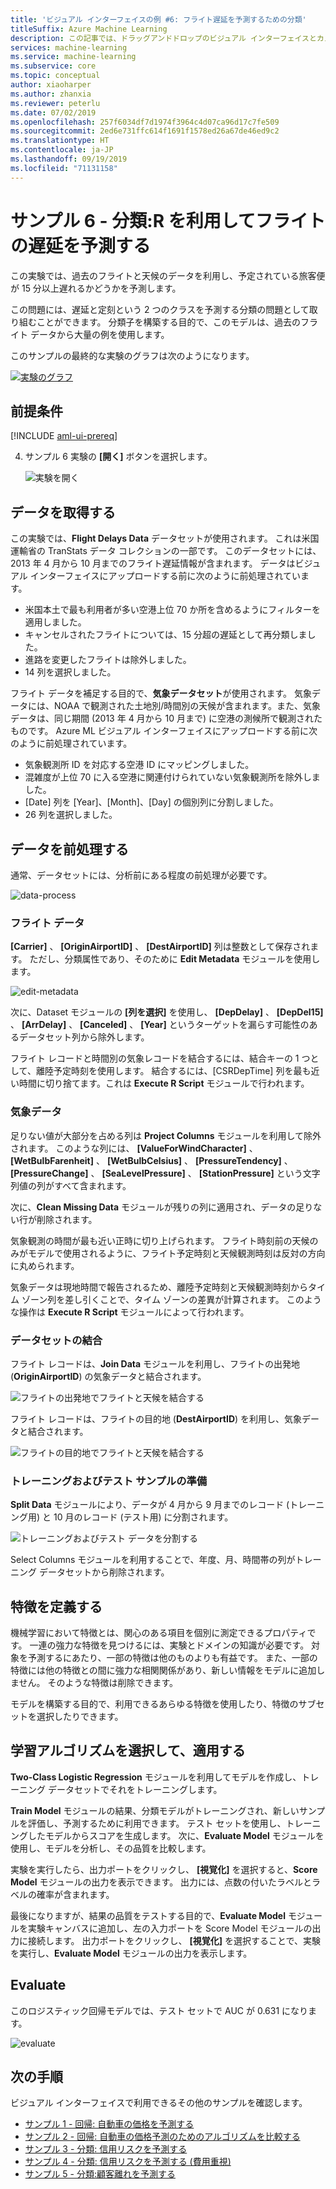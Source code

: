 ```yaml
---
title: 'ビジュアル インターフェイスの例 #6: フライト遅延を予測するための分類'
titleSuffix: Azure Machine Learning
description: この記事では、ドラッグアンドドロップのビジュアル インターフェイスとカスタム R コードを利用してフライトの遅延を予測する機会学習モデルを構築する方法を紹介します。
services: machine-learning
ms.service: machine-learning
ms.subservice: core
ms.topic: conceptual
author: xiaoharper
ms.author: zhanxia
ms.reviewer: peterlu
ms.date: 07/02/2019
ms.openlocfilehash: 257f6034df7d1974f3964c4d07ca96d17c7fe509
ms.sourcegitcommit: 2ed6e731ffc614f1691f1578ed26a67de46ed9c2
ms.translationtype: HT
ms.contentlocale: ja-JP
ms.lasthandoff: 09/19/2019
ms.locfileid: "71131158"
---
```

# <a name="sample-6---classification-predict-flight-delays-using-r"></a>サンプル 6 - 分類:R を利用してフライトの遅延を予測する

この実験では、過去のフライトと天候のデータを利用し、予定されている旅客便が 15 分以上遅れるかどうかを予測します。

この問題には、遅延と定刻という 2 つのクラスを予測する分類の問題として取り組むことができます。 分類子を構築する目的で、このモデルは、過去のフライト データから大量の例を使用します。

このサンプルの最終的な実験のグラフは次のようになります。

[![実験のグラフ](media/how-to-ui-sample-classification-predict-flight-delay/experiment-graph.png)](media/how-to-ui-sample-classification-predict-credit-risk-cost-sensitive/graph.png#lightbox)

## <a name="prerequisites"></a>前提条件

[!INCLUDE [aml-ui-prereq](../../../includes/aml-ui-prereq.md)]

4. サンプル 6 実験の **[開く]** ボタンを選択します。

    ![実験を開く](media/how-to-ui-sample-classification-predict-flight-delay/open-sample6.png)

## <a name="get-the-data"></a>データを取得する

この実験では、**Flight Delays Data** データセットが使用されます。 これは米国運輸省の TranStats データ コレクションの一部です。 このデータセットには、2013 年 4 月から 10 月までのフライト遅延情報が含まれます。 データはビジュアル インターフェイスにアップロードする前に次のように前処理されています。

* 米国本土で最も利用者が多い空港上位 70 か所を含めるようにフィルターを適用しました。
* キャンセルされたフライトについては、15 分超の遅延として再分類しました。
* 進路を変更したフライトは除外しました。
* 14 列を選択しました。

フライト データを補足する目的で、**気象データセット**が使用されます。 気象データには、NOAA で観測された土地別/時間別の天候が含まれます。また、気象データは、同じ期間 (2013 年 4 月から 10 月まで) に空港の測候所で観測されたものです。 Azure ML ビジュアル インターフェイスにアップロードする前に次のように前処理されています。

* 気象観測所 ID を対応する空港 ID にマッピングしました。
* 混雑度が上位 70 に入る空港に関連付けられていない気象観測所を除外しました。
* [Date] 列を [Year]、[Month]、[Day] の個別列に分割しました。
* 26 列を選択しました。

## <a name="pre-process-the-data"></a>データを前処理する

通常、データセットには、分析前にある程度の前処理が必要です。

![data-process](media/how-to-ui-sample-classification-predict-flight-delay/data-process.png)

### <a name="flight-data"></a>フライト データ

**[Carrier]** 、 **[OriginAirportID]** 、 **[DestAirportID]** 列は整数として保存されます。 ただし、分類属性であり、そのために **Edit Metadata** モジュールを使用します。

![edit-metadata](media/how-to-ui-sample-classification-predict-flight-delay/edit-metadata.png)

次に、Dataset モジュールの **[列を選択]** を使用し、 **[DepDelay]** 、 **[DepDel15]** 、 **[ArrDelay]** 、 **[Canceled]** 、 **[Year]** というターゲットを漏らす可能性のあるデータセット列から除外します。 

フライト レコードと時間別の気象レコードを結合するには、結合キーの 1 つとして、離陸予定時刻を使用します。 結合するには、[CSRDepTime] 列を最も近い時間に切り捨てます。これは **Execute R Script** モジュールで行われます。 

### <a name="weather-data"></a>気象データ

足りない値が大部分を占める列は **Project Columns** モジュールを利用して除外されます。 このような列には、 **[ValueForWindCharacter]** 、 **[WetBulbFarenheit]** 、 **[WetBulbCelsius]** 、 **[PressureTendency]** 、 **[PressureChange]** 、 **[SeaLevelPressure]** 、 **[StationPressure]** という文字列値の列がすべて含まれます。

次に、**Clean Missing Data** モジュールが残りの列に適用され、データの足りない行が削除されます。

気象観測の時間が最も近い正時に切り上げられます。 フライト時刻前の天候のみがモデルで使用されるように、フライト予定時刻と天候観測時刻は反対の方向に丸められます。 

気象データは現地時間で報告されるため、離陸予定時刻と天候観測時刻からタイム ゾーン列を差し引くことで、タイム ゾーンの差異が計算されます。 このような操作は **Execute R Script** モジュールによって行われます。

### <a name="joining-datasets"></a>データセットの結合

フライト レコードは、**Join Data** モジュールを利用し、フライトの出発地 (**OriginAirportID**) の気象データと結合されます。

 ![フライトの出発地でフライトと天候を結合する](media/how-to-ui-sample-classification-predict-flight-delay/join-origin.png)


フライト レコードは、フライトの目的地 (**DestAirportID**) を利用し、気象データと結合されます。

 ![フライトの目的地でフライトと天候を結合する](media/how-to-ui-sample-classification-predict-flight-delay/join-destination.png)

### <a name="preparing-training-and-test-samples"></a>トレーニングおよびテスト サンプルの準備

**Split Data** モジュールにより、データが 4 月から 9 月までのレコード (トレーニング用) と 10 月のレコード (テスト用) に分割されます。

 ![トレーニングおよびテスト データを分割する](media/how-to-ui-sample-classification-predict-flight-delay/split.png)

Select Columns モジュールを利用することで、年度、月、時間帯の列がトレーニング データセットから削除されます。

## <a name="define-features"></a>特徴を定義する

機械学習において特徴とは、関心のある項目を個別に測定できるプロパティです。 一連の強力な特徴を見つけるには、実験とドメインの知識が必要です。 対象を予測するにあたり、一部の特徴は他のものよりも有益です。 また、一部の特徴には他の特徴との間に強力な相関関係があり、新しい情報をモデルに追加しません。 そのような特徴は削除できます。

モデルを構築する目的で、利用できるあらゆる特徴を使用したり、特徴のサブセットを選択したりできます。

## <a name="choose-and-apply-a-learning-algorithm"></a>学習アルゴリズムを選択して、適用する

**Two-Class Logistic Regression** モジュールを利用してモデルを作成し、トレーニング データセットでそれをトレーニングします。 

**Train Model** モジュールの結果、分類モデルがトレーニングされ、新しいサンプルを評価し、予測するために利用できます。 テスト セットを使用し、トレーニングしたモデルからスコアを生成します。 次に、**Evaluate Model** モジュールを使用し、モデルを分析し、その品質を比較します。

実験を実行したら、出力ポートをクリックし、 **[視覚化]** を選択すると、**Score Model** モジュールの出力を表示できます。 出力には、点数の付いたラベルとラベルの確率が含まれます。

最後になりますが、結果の品質をテストする目的で、**Evaluate Model** モジュールを実験キャンバスに追加し、左の入力ポートを Score Model モジュールの出力に接続します。 出力ポートをクリックし、 **[視覚化]** を選択することで、実験を実行し、**Evaluate Model** モジュールの出力を表示します。

## <a name="evaluate"></a>Evaluate
このロジスティック回帰モデルでは、テスト セットで AUC が 0.631 になります。

 ![evaluate](media/how-to-ui-sample-classification-predict-flight-delay/evaluate.png)

## <a name="next-steps"></a>次の手順

ビジュアル インターフェイスで利用できるその他のサンプルを確認します。

- [サンプル 1 - 回帰: 自動車の価格を予測する](how-to-ui-sample-regression-predict-automobile-price-basic.md)
- [サンプル 2 - 回帰: 自動車の価格予測のためのアルゴリズムを比較する](how-to-ui-sample-regression-predict-automobile-price-compare-algorithms.md)
- [サンプル 3 - 分類: 信用リスクを予測する](how-to-ui-sample-classification-predict-credit-risk-basic.md)
- [サンプル 4 - 分類: 信用リスクを予測する (費用重視)](how-to-ui-sample-classification-predict-credit-risk-cost-sensitive.md)
- [サンプル 5 - 分類:顧客離れを予測する](how-to-ui-sample-classification-predict-churn.md)

